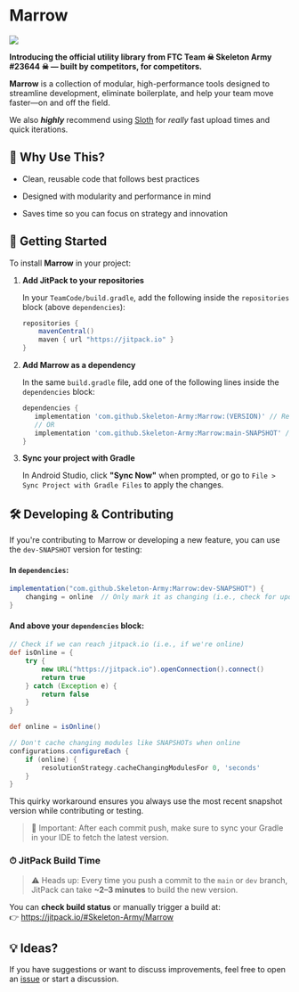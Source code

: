 # Marrow

[![](https://jitpack.io/v/Skeleton-Army/marrow.svg?label=Tag)](https://jitpack.io/#Skeleton-Army/Marrow)

**Introducing the official utility library from FTC Team ☠ **Skeleton Army #23644** ☠ — built by competitors, for competitors.**

**Marrow** is a collection of modular, high-performance tools designed to streamline development, eliminate boilerplate, and help your team move faster—on and off the field.

We also ***highly*** recommend using [Sloth](https://github.com/Dairy-Foundation/Sloth) for *really* fast upload times and quick iterations.

## 🧠 Why Use This?

- Clean, reusable code that follows best practices

- Designed with modularity and performance in mind

- Saves time so you can focus on strategy and innovation

## 🚀 Getting Started

To install **Marrow** in your project:

1. **Add JitPack to your repositories**
   
   In your `TeamCode/build.gradle`, add the following inside the `repositories` block (above `dependencies`):

   ```gradle
   repositories {
       mavenCentral()
       maven { url "https://jitpack.io" }
   }
   ```

2. **Add Marrow as a dependency**
   
   In the same `build.gradle` file, add one of the following lines inside the `dependencies` block:

   ```gradle
   dependencies {
      implementation 'com.github.Skeleton-Army:Marrow:(VERSION)' // Recommended
      // OR
      implementation 'com.github.Skeleton-Army:Marrow:main-SNAPSHOT' // Snapshot version – not recommended for production
   }
   ```

3. **Sync your project with Gradle**
   
   In Android Studio, click **"Sync Now"** when prompted, or go to `File > Sync Project with Gradle Files` to apply the changes.

## 🛠️ Developing & Contributing

If you're contributing to Marrow or developing a new feature, you can use the `dev-SNAPSHOT` version for testing:

#### In `dependencies`:

```gradle
implementation("com.github.Skeleton-Army:Marrow:dev-SNAPSHOT") {
    changing = online  // Only mark it as changing (i.e., check for updates) when online
}
```

#### And **above** your `dependencies` block:

```gradle
// Check if we can reach jitpack.io (i.e., if we're online)
def isOnline = {
    try {
        new URL("https://jitpack.io").openConnection().connect()
        return true 
    } catch (Exception e) {
        return false
    }
}

def online = isOnline()

// Don't cache changing modules like SNAPSHOTs when online
configurations.configureEach {
    if (online) {
        resolutionStrategy.cacheChangingModulesFor 0, 'seconds'
    }
}
```

This quirky workaround ensures you always use the most recent snapshot version while contributing or testing.

> 🔄 Important: After each commit push, make sure to sync your Gradle in your IDE to fetch the latest version.

### ⏱ JitPack Build Time

> ⚠️ Heads up: Every time you push a commit to the `main` or `dev` branch, JitPack can take **~2–3 minutes** to build the new version.

You can **check build status** or manually trigger a build at:  
👉 https://jitpack.io/#Skeleton-Army/Marrow

## 💡 Ideas?
If you have suggestions or want to discuss improvements, feel free to open an [issue](https://github.com/Skeleton-Army/Marrow/issues) or start a discussion.
